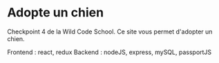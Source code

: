 # Adopte un chien

Checkpoint 4 de la Wild Code School. Ce site vous permet d'adopter un chien.

Frontend : react, redux
Backend : nodeJS, express, mySQL, passportJS
